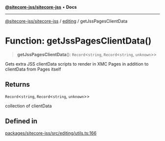 [**@sitecore-jss/sitecore-jss**](../../README.md) • **Docs**

***

[@sitecore-jss/sitecore-jss](../../README.md) / [editing](../README.md) / getJssPagesClientData

# Function: getJssPagesClientData()

> **getJssPagesClientData**(): `Record`\<`string`, `Record`\<`string`, `unknown`\>\>

Gets extra JSS clientData scripts to render in XMC Pages in addition to clientData from Pages itself

## Returns

`Record`\<`string`, `Record`\<`string`, `unknown`\>\>

collection of clientData

## Defined in

[packages/sitecore-jss/src/editing/utils.ts:166](https://github.com/Sitecore/jss/blob/2c037b1db9e09367420bc13389995d0890265712/packages/sitecore-jss/src/editing/utils.ts#L166)

